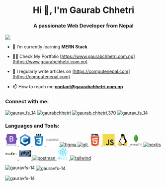 <h1 align="center">Hi 👋, I'm Gaurab Chhetri</h1>
<h3 align="center">A passionate Web Developer from Nepal</h3>

<img align="center" src="https://scontent.fpkr1-1.fna.fbcdn.net/v/t39.30808-6/287728669_751840109334136_1623180891277519793_n.jpg?_nc_cat=109&ccb=1-7&_nc_sid=730e14&_nc_ohc=JeVppSVhJoIAX8HpS-w&_nc_ht=scontent.fpkr1-1.fna&oh=00_AT_WM1ZrgRYJcT1IhDI0Sw6uYnTOeQn6J_TVD4_f0ec2xw&oe=62D0AF5A">

- 🌱 I’m currently learning **MERN Stack**

- 👨‍💻 Check My Portfolio [https://www.gaurabchhetri.com.np](https://www.gaurabchhetri.com.np)

- 📝 I regularly write articles on [https://computenepal.com](https://computenepal.com)

- 📫 How to reach me **contact@gaurabchhetri.com.np**

<h3 align="left">Connect with me:</h3>
<p align="left">
<a href="https://twitter.com/gaurav_fs_14" target="blank"><img align="center" src="https://raw.githubusercontent.com/rahuldkjain/github-profile-readme-generator/master/src/images/icons/Social/twitter.svg" alt="gaurav_fs_14" height="30" width="40" /></a>
<a href="https://linkedin.com/in/gaurabchhetri" target="blank"><img align="center" src="https://raw.githubusercontent.com/rahuldkjain/github-profile-readme-generator/master/src/images/icons/Social/linked-in-alt.svg" alt="gaurabchhetri" height="30" width="40" /></a>
<a href="https://fb.com/gaurab.chhetri.370" target="blank"><img align="center" src="https://raw.githubusercontent.com/rahuldkjain/github-profile-readme-generator/master/src/images/icons/Social/facebook.svg" alt="gaurab.chhetri.370" height="30" width="40" /></a>
<a href="https://instagram.com/gaurav_fs_14" target="blank"><img align="center" src="https://raw.githubusercontent.com/rahuldkjain/github-profile-readme-generator/master/src/images/icons/Social/instagram.svg" alt="gaurav_fs_14" height="30" width="40" /></a>
</p>

<h3 align="left">Languages and Tools:</h3>
<p align="left"> <a href="https://getbootstrap.com" target="_blank" rel="noreferrer"> <img src="https://raw.githubusercontent.com/devicons/devicon/master/icons/bootstrap/bootstrap-plain-wordmark.svg" alt="bootstrap" width="40" height="40"/> </a> <a href="https://www.cprogramming.com/" target="_blank" rel="noreferrer"> <img src="https://raw.githubusercontent.com/devicons/devicon/master/icons/c/c-original.svg" alt="c" width="40" height="40"/> </a> <a href="https://www.w3schools.com/css/" target="_blank" rel="noreferrer"> <img src="https://raw.githubusercontent.com/devicons/devicon/master/icons/css3/css3-original-wordmark.svg" alt="css3" width="40" height="40"/> </a> <a href="https://expressjs.com" target="_blank" rel="noreferrer"> <img src="https://raw.githubusercontent.com/devicons/devicon/master/icons/express/express-original-wordmark.svg" alt="express" width="40" height="40"/> </a> <a href="https://www.figma.com/" target="_blank" rel="noreferrer"> <img src="https://www.vectorlogo.zone/logos/figma/figma-icon.svg" alt="figma" width="40" height="40"/> </a> <a href="https://git-scm.com/" target="_blank" rel="noreferrer"> <img src="https://www.vectorlogo.zone/logos/git-scm/git-scm-icon.svg" alt="git" width="40" height="40"/> </a> <a href="https://www.w3.org/html/" target="_blank" rel="noreferrer"> <img src="https://raw.githubusercontent.com/devicons/devicon/master/icons/html5/html5-original-wordmark.svg" alt="html5" width="40" height="40"/> </a> <a href="https://developer.mozilla.org/en-US/docs/Web/JavaScript" target="_blank" rel="noreferrer"> <img src="https://raw.githubusercontent.com/devicons/devicon/master/icons/javascript/javascript-original.svg" alt="javascript" width="40" height="40"/> </a> <a href="https://www.linux.org/" target="_blank" rel="noreferrer"> <img src="https://raw.githubusercontent.com/devicons/devicon/master/icons/linux/linux-original.svg" alt="linux" width="40" height="40"/> </a> <a href="https://www.mongodb.com/" target="_blank" rel="noreferrer"> <img src="https://raw.githubusercontent.com/devicons/devicon/master/icons/mongodb/mongodb-original-wordmark.svg" alt="mongodb" width="40" height="40"/> </a> <a href="https://nextjs.org/" target="_blank" rel="noreferrer"> <img src="https://cdn.worldvectorlogo.com/logos/nextjs-2.svg" alt="nextjs" width="40" height="40"/> </a> <a href="https://nodejs.org" target="_blank" rel="noreferrer"> <img src="https://raw.githubusercontent.com/devicons/devicon/master/icons/nodejs/nodejs-original-wordmark.svg" alt="nodejs" width="40" height="40"/> </a> <a href="https://www.php.net" target="_blank" rel="noreferrer"> <img src="https://raw.githubusercontent.com/devicons/devicon/master/icons/php/php-original.svg" alt="php" width="40" height="40"/> </a> <a href="https://postman.com" target="_blank" rel="noreferrer"> <img src="https://www.vectorlogo.zone/logos/getpostman/getpostman-icon.svg" alt="postman" width="40" height="40"/> </a> <a href="https://reactjs.org/" target="_blank" rel="noreferrer"> <img src="https://raw.githubusercontent.com/devicons/devicon/master/icons/react/react-original-wordmark.svg" alt="react" width="40" height="40"/> </a> <a href="https://tailwindcss.com/" target="_blank" rel="noreferrer"> <img src="https://www.vectorlogo.zone/logos/tailwindcss/tailwindcss-icon.svg" alt="tailwind" width="40" height="40"/> </a> </p>

<p><img align="left" src="https://github-readme-stats.vercel.app/api/top-langs?username=gauravfs-14&show_icons=true&locale=en&layout=compact" alt="gauravfs-14" /></p>

<p>&nbsp;<img align="center" src="https://github-readme-stats.vercel.app/api?username=gauravfs-14&show_icons=true&locale=en" alt="gauravfs-14" /></p>

<p><img align="center" src="https://github-readme-streak-stats.herokuapp.com/?user=gauravfs-14&" alt="gauravfs-14" /></p>

